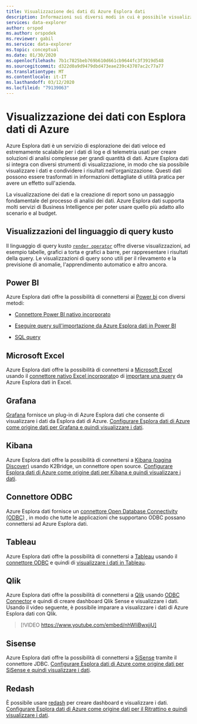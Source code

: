 ```yaml
---
title: Visualizzazione dei dati di Azure Esplora dati
description: Informazioni sui diversi modi in cui è possibile visualizzare i dati di Azure Esplora dati
services: data-explorer
author: orspod
ms.author: orspodek
ms.reviewer: gabil
ms.service: data-explorer
ms.topic: conceptual
ms.date: 01/30/2020
ms.openlocfilehash: 7b1c7825beb769b610d661cb9644fc3f3919d548
ms.sourcegitcommit: d322d0a9d9479dbd473eae239c43707ac2c77a77
ms.translationtype: MT
ms.contentlocale: it-IT
ms.lasthandoff: 03/12/2020
ms.locfileid: "79139063"
---
```

# <a name="data-visualization-with-azure-data-explorer"></a>Visualizzazione dei dati con Esplora dati di Azure 

Azure Esplora dati è un servizio di esplorazione dei dati veloce ed estremamente scalabile per i dati di log e di telemetria usati per creare soluzioni di analisi complesse per grandi quantità di dati. Azure Esplora dati si integra con diversi strumenti di visualizzazione, in modo che sia possibile visualizzare i dati e condividere i risultati nell'organizzazione. Questi dati possono essere trasformati in informazioni dettagliate di utilità pratica per avere un effetto sull'azienda.

La visualizzazione dei dati e la creazione di report sono un passaggio fondamentale del processo di analisi dei dati. Azure Esplora dati supporta molti servizi di Business Intelligence per poter usare quello più adatto allo scenario e al budget.

## <a name="kusto-query-language-visualizations"></a>Visualizzazioni del linguaggio di query kusto

Il linguaggio di query kusto [`render operator`](/azure/kusto/query/renderoperator) offre diverse visualizzazioni, ad esempio tabelle, grafici a torta e grafici a barre, per rappresentare i risultati della query. Le visualizzazioni di query sono utili per il rilevamento e la previsione di anomalie, l'apprendimento automatico e altro ancora.

## <a name="power-bi"></a>Power BI

Azure Esplora dati offre la possibilità di connettersi ai [Power bi](https://powerbi.microsoft.com) con diversi metodi: 

  * [Connettore Power BI nativo incorporato](/azure/data-explorer/power-bi-connector)

  * [Eseguire query sull'importazione da Azure Esplora dati in Power BI](/azure/data-explorer/power-bi-imported-query)
 
  * [SQL query](/azure/data-explorer/power-bi-sql-query)

## <a name="microsoft-excel"></a>Microsoft Excel

Azure Esplora dati offre la possibilità di connettersi a [Microsoft Excel](https://products.office.com/excel) usando il [connettore nativo Excel incorporato](excel-connector.md)o di [importare una query](excel-blank-query.md) da Azure Esplora dati in Excel.

## <a name="grafana"></a>Grafana

[Grafana](https://grafana.com) fornisce un plug-in di Azure Esplora dati che consente di visualizzare i dati da Esplora dati di Azure. [Configurare Esplora dati di Azure come origine dati per Grafana e quindi visualizzare i dati](/azure/data-explorer/grafana). 

## <a name="kibana"></a>Kibana

Azure Esplora dati offre la possibilità di connettersi a [Kibana (pagina Discover)](https://www.elastic.co/guide/en/kibana/6.8/discover.html) usando K2Bridge, un connettore open source. [Configurare Esplora dati di Azure come origine dati per Kibana e quindi visualizzare i dati](/azure/data-explorer/k2bridge).

## <a name="odbc-connector"></a>Connettore ODBC

Azure Esplora dati fornisce un [connettore Open Database Connectivity (ODBC)](connect-odbc.md) , in modo che tutte le applicazioni che supportano ODBC possano connettersi ad Azure Esplora dati.

## <a name="tableau"></a>Tableau

Azure Esplora dati offre la possibilità di connettersi a [Tableau](https://www.tableau.com) usando il [connettore ODBC](/azure/data-explorer/connect-odbc) e quindi di [visualizzare i dati in Tableau](tableau.md).

## <a name="qlik"></a>Qlik

Azure Esplora dati offre la possibilità di connettersi a [Qlik](https://www.qlik.com) usando [ODBC Connector](/azure/data-explorer/connect-odbc) e quindi di creare dashboard Qlik Sense e visualizzare i dati. Usando il video seguente, è possibile imparare a visualizzare i dati di Azure Esplora dati con Qlik. 

> [!VIDEO https://www.youtube.com/embed/nhWIiBwxjjU]  

## <a name="sisense"></a>Sisense

Azure Esplora dati offre la possibilità di connettersi a [SiSense](https://www.sisense.com) tramite il connettore JDBC. [Configurare Esplora dati di Azure come origine dati per SiSense e quindi visualizzare i dati](/azure/data-explorer/sisense).

## <a name="redash"></a>Redash

È possibile usare [redash](https://redash.io/) per creare dashboard e visualizzare i dati. [Configurare Esplora dati di Azure come origine dati per il Ritrattino e quindi visualizzare i dati](/azure/data-explorer/redash).